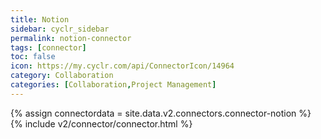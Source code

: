 ```yaml
---
title: Notion
sidebar: cyclr_sidebar
permalink: notion-connector
tags: [connector]
toc: false
icon: https://my.cyclr.com/api/ConnectorIcon/14964
category: Collaboration
categories: [Collaboration,Project Management]
---
```

{% assign connectordata = site.data.v2.connectors.connector-notion %}
{% include v2/connector/connector.html %}	